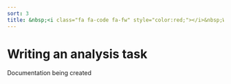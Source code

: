 ```yaml
---
sort: 3
title: &nbsp;<i class="fa fa-code fa-fw" style="color:red;"></i>&nbsp;Writing an analysis task
---
```


# Writing an analysis task

Documentation being created

